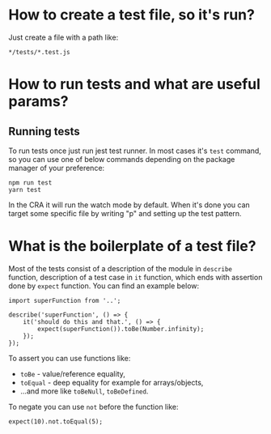 # How to create a test file, so it's run?

Just create a file with a path like:

```
*/tests/*.test.js
```

# How to run tests and what are useful params?

## Running tests

To run tests once just run jest test runner. In most cases it's `test` command, so you can use one of below commands depending on the package manager of your preference:

```
npm run test
yarn test
```

In the CRA it will run the watch mode by default. When it's done you can target some specific file by writing "p" and setting up the test pattern.

# What is the boilerplate of a test file?

Most of the tests consist of a description of the module in `describe` function, description of a test case in `it` function, which ends with assertion done by `expect` function. You can find an example below:

```
import superFunction from '..';

describe('superFunction', () => {
    it('should do this and that.', () => {
        expect(superFunction()).toBe(Number.infinity);
    });
});
```

To assert you can use functions like:

- `toBe` - value/reference equality,
- `toEqual` - deep equality for example for arrays/objects,
- ...and more like `toBeNull`, `toBeDefined`.

To negate you can use `not` before the function like:

```
expect(10).not.toEqual(5);
```
